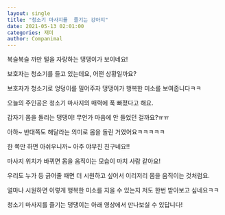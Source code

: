 ```yaml
---
layout: single
title: "청소기 마사지를  즐기는 강아지"
date: 2021-05-13 02:01:00
categories: 재미
author: Companimal
---
```


복슬복슬 까만 털을 자랑하는 댕댕이가 보이네요!

보호자는 청소기를 들고 있는데요, 어떤 상황일까요?

보호자가 청소기로 엉덩이를 밀어주자 댕댕이가 행복한 미소를 보여줍니다ㅋㅋ

오늘의 주인공은 청소기 마사지의 매력에 푹 빠졌다고 해요.

갑자기 몸을 돌리는 댕댕이! 무언가 마음에 안 들었던 걸까요?ㅠㅠ

아하~ 반대쪽도 해달라는 의미로 몸을 돌린 거였어요ㅋㅋㅋㅋㅋ

한 쪽만 하면 아쉬우니까~ 아주 야무진 친구네요!!

마사지 위치가 바뀌면 몸을 움직이는 모습이 마치 사람 같아요!

우리도 누가 등 긁어줄 때면 더 시원하고 싶어서 이리저리 몸을 움직이는 것처럼요.

얼마나 시원하면 이렇게 행복한 미소를 지을 수 있는지 저도 한번 받아보고 싶네요ㅋㅋ

청소기 마사지를 즐기는 댕댕이는 아래 영상에서 만나보실 수 있답니다!
